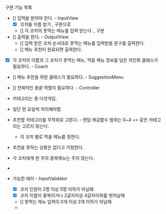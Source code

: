 구현 기능 목록
- [] 입력을 받아야 한다. - InputView
  - [x] 코치들 이름 받기 , 구분으로
  - [] 각 코치의 못먹는 메뉴를 입력 받는다. , 구분
- [] 출력을 한다. - OutputView
  - [] 입력 받은 코치 순서대로 못먹는 메뉴를 입력받을 문구를 출력한다.
  - [] 메뉴 추천이 완료되면 출력한다.
- [x] 각 코치의  이름과 그 코치가 못먹는 메뉴, 먹을 메뉴 정보를 담은 의인화 클래스가 필요하다. - Coach

- [] 메뉴 추천을 위한 클래스가 필요하다. - SuggestionMenu

- [] 전체적인 총괄 역할이 필요하다.  - Controller

- 카테고리는 총 다섯개임.
- 일단 한 요일씩 처리해야함.
- 추천할 카테고리를 무작위로 고른다. - 랜덤 제공함수 범위는 0~4 => 같은 카테고리는 고르지 않는다.
  - 각 코치 별로 먹을 메뉴를 정한다.
- 추천을 못하는 상황은 없다고 가정한다.
- 각 코치에게 한 주의 중복메뉴는 주지 않는다.
- 

- 가능한 에러 - InputValidator
  - [x] 코치 인원이 2명 이상 5명 이하가 아닐떄
  - [x] 코치 이름이 중복이거나 2글자이상 4글자이하를 벗어날때
  - [] 못먹는 메뉴 입력이 0개 이상 2개 이하가 아닐때
  - 